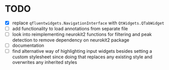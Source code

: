 # TODO

- [x] replace `qfluentwidgets.NavigationInterface` with `QtWidgets.QTabWidget`
- [ ] add functionality to load annotations from separate file
- [ ] look into reimplementing neurokit2 functions for filtering and peak detection to remove dependency on neurokit2 package
- [ ] documentation
- [ ] find alternative way of highlighting input widgets besides setting a custom stylesheet since doing that replaces any existing style and overwrites any inherited styles